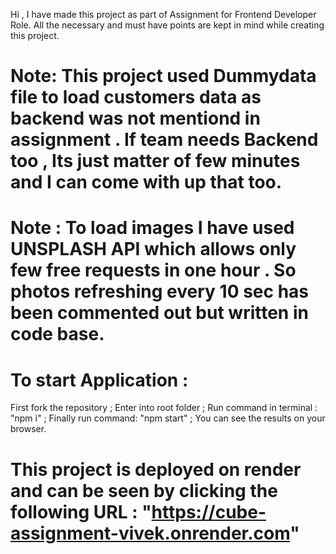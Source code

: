 Hi , I have made this project as part of Assignment for Frontend Developer Role.
All the necessary and must have points are kept in mind while creating this project.

# Note: This project used Dummydata file to load customers data as backend was not mentiond in assignment . If team needs Backend too , Its just matter of few minutes and I can come with up that too.

# Note : To load images I have used UNSPLASH API which allows only few free requests in one hour . So photos refreshing every 10 sec has been commented out but written in code base.

# To start Application :

First fork the repository ;
Enter into root folder ;
Run command in terminal : "npm i" ;
Finally run command: "npm start" ;
You can see the results on your browser.

# This project is deployed on render and can be seen by clicking the following URL : "https://cube-assignment-vivek.onrender.com"
